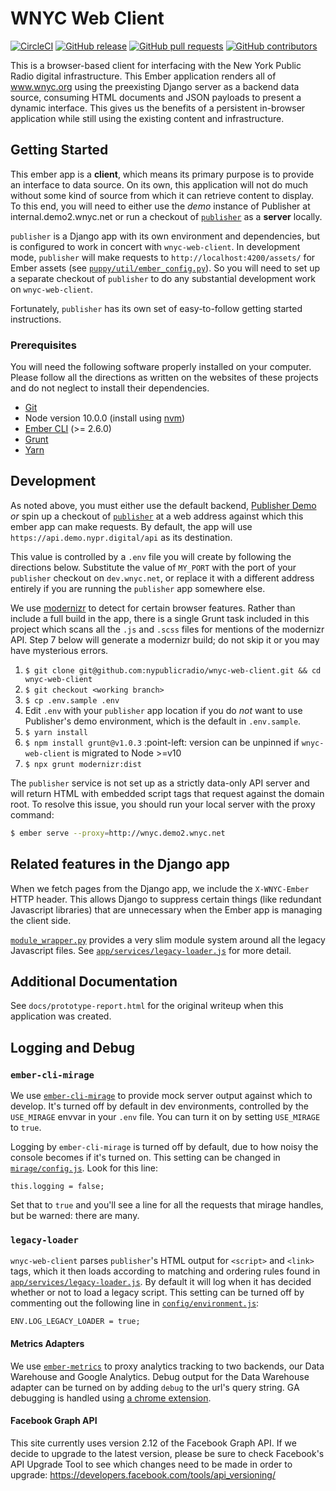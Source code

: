 # WNYC Web Client
[![CircleCI](https://img.shields.io/circleci/project/github/nypublicradio/wnyc-web-client/main.svg?style=flat-square)](https://circleci.com/gh/nypublicradio/wnyc-web-client/tree/main) [![GitHub release](https://img.shields.io/github/release/nypublicradio/wnyc-web-client.svg?style=flat-square)](https://github.com/nypublicradio/wnyc-web-client/releases/latest) [![GitHub pull requests](https://img.shields.io/github/issues-pr/nypublicradio/wnyc-web-client.svg?style=flat-square)](https://github.com/nypublicradio/wnyc-web-client/pulls) [![GitHub contributors](https://img.shields.io/github/contributors/nypublicradio/wnyc-web-client.svg?style=flat-square)](https://github.com/nypublicradio/wnyc-web-client/graphs/contributors) 

This is a browser-based client for interfacing with the New York Public Radio digital infrastructure.  This Ember application renders all of www.wnyc.org using the preexisting Django server as a backend data source, consuming HTML documents and JSON payloads to present a dynamic interface. This gives us the benefits of a persistent in-browser application while still using the existing content and infrastructure.

## Getting Started

This ember app is a **client**, which means its primary purpose is to provide an interface to data source. On its own, this application will not do much without some kind of source from which it can retrieve content to display. To this end, you will need to either use the *demo* instance of Publisher at internal.demo2.wnyc.net or run a checkout of [`publisher`](https://github.com/nypublicradio/publisher) as a **server** locally.

`publisher` is a Django app with its own environment and dependencies, but is configured to work in concert with `wnyc-web-client`. In development mode, `publisher` will make requests to `http://localhost:4200/assets/` for Ember assets (see [`puppy/util/ember_config.py`](https://github.com/nypublicradio/publisher/blob/main/puppy/util/ember_config.py)). So you will need to set up a separate checkout of `publisher` to do any substantial development work on `wnyc-web-client`.

Fortunately, `publisher` has its own set of easy-to-follow getting started instructions.

### Prerequisites

You will need the following software properly installed on your computer. Please follow all the directions as written on the websites of these projects and do not neglect to install their dependencies.

* [Git](http://git-scm.com/downloads)
* Node version 10.0.0 (install using [nvm](https://github.com/nvm-sh/nvm#installing-and-updating))
* [Ember CLI](https://ember-cli.com/user-guide/#getting-started) (>= 2.6.0)
* [Grunt](http://gruntjs.com/getting-started)
* [Yarn](https://classic.yarnpkg.com/en/docs/install/#mac-stable)

## Development

As noted above, you must either use the default backend, [Publisher Demo](https://internal.demo2.wnyc.net/) _or_ spin up a checkout of [`publisher`](https://github.com/nypublicradio/publisher) at a web address against which this ember app can make requests. By default, the app will use `https://api.demo.nypr.digital/api` as its destination.

This value is controlled by a `.env` file you will create by following the directions below. Substitute the value of `MY_PORT` with the port of your `publisher` checkout on `dev.wnyc.net`, or replace it with a different address entirely if you are running the `publisher` app somewhere else.

We use [modernizr](https://modernizr.com/) to detect for certain browser features. Rather than include a full build in the app, there is a single Grunt task included in this project which scans all the `.js` and `.scss` files for mentions of the modernizr API. Step 7 below will generate a modernizr build; do not skip it or you may have mysterious errors.

1. `$ git clone git@github.com:nypublicradio/wnyc-web-client.git && cd wnyc-web-client`
2. `$ git checkout <working branch>`
3. `$ cp .env.sample .env`
4. Edit `.env` with your `publisher` app location if you do _not_ want to use Publisher's demo environment, which is the default in `.env.sample`.
5. `$ yarn install`
6. `$ npm install grunt@v1.0.3` :point-left: version can be unpinned if `wnyc-web-client` is migrated to Node >=v10
7. `$ npx grunt modernizr:dist`


The `publisher` service is not set up as a strictly data-only API server and will return HTML with embedded script tags that request against the domain root. To resolve this issue, you should run your local server with the proxy command:
```sh
$ ember serve --proxy=http://wnyc.demo2.wnyc.net
```

## Related features in the Django app

When we fetch pages from the Django app, we include the `X-WNYC-Ember` HTTP header. This allows Django to suppress certain things (like redundant Javascript libraries) that are unnecessary when the Ember app is managing the client side.

[`module_wrapper.py`](https://github.com/nypublicradio/publisher/blob/main/puppy/util/module_wrapper.py) provides a very slim module system around all the legacy Javascript files. See [`app/services/legacy-loader.js`](https://github.com/nypublicradio/wnyc-web-client/blob/main/app/services/legacy-loader.js) for more detail.

## Additional Documentation

See `docs/prototype-report.html` for the original writeup when this application was created.

## Logging and Debug
### `ember-cli-mirage`
We use [`ember-cli-mirage`](http://www.ember-cli-mirage.com/) to provide mock server output against which to develop. It's turned off by default in dev environments, controlled by the `USE_MIRAGE` envvar in your `.env` file. You can turn it on by setting `USE_MIRAGE` to `true`.

Logging by `ember-cli-mirage` is turned off by default, due to how noisy the console becomes if it's turned on. This setting can be changed in [`mirage/config.js`](https://github.com/nypublicradio/wnyc-web-client/blob/main/mirage/config.js). Look for this line:
```
this.logging = false;
```
Set that to `true` and you'll see a line for all the requests that mirage handles, but be warned: there are many.

### `legacy-loader`
`wnyc-web-client` parses `publisher`'s HTML output for `<script>` and `<link>` tags, which it then loads according to matching and ordering rules found in [`app/services/legacy-loader.js`](https://github.com/nypublicradio/wnyc-web-client/blob/main/app/services/legacy-loader.js). By default it will log when it has decided whether or not to load a legacy script. This setting can be turned off by commenting out the following line in [`config/environment.js`](https://github.com/nypublicradio/wnyc-web-client/blob/main/config/environment.js):
```
ENV.LOG_LEGACY_LOADER = true;
```

#### Metrics Adapters
We use [`ember-metrics`](https://github.com/poteto/ember-metrics) to proxy analytics tracking to two backends, our Data Warehouse and Google Analytics. Debug output for the Data Warehouse adapter can be turned on by adding `debug` to the url's query string. GA debugging is handled using [a chrome extension](https://chrome.google.com/webstore/detail/google-analytics-debugger/jnkmfdileelhofjcijamephohjechhna?hl=en).

#### Facebook Graph API
This site currently uses version 2.12 of the Facebook Graph API. If we decide to upgrade to the latest version, please be sure to check Facebook's API Upgrade Tool to see which changes need to be made in order to upgrade: https://developers.facebook.com/tools/api_versioning/
